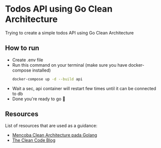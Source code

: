 # Todos API using Go Clean Architecture

Trying to create a simple todos API using Go Clean Architecture

## How to run

- Create .env file
- Run this command on your terminal (make sure you have docker-compose installed)
    ```bash
    docker-compose up -d --build api
    ```
- Wait a sec, api container will restart few times until it can be connected to db
- Done you're ready to go :rocket:
## Resources

List of resources that are used as a guidance:
* [Mencoba Clean Architecture pada Golang](https://medium.com/golangid/mencoba-golang-clean-architecture-c2462f355f41)
* [The Clean Code Blog](https://blog.cleancoder.com/uncle-bob/2012/08/13/the-clean-architecture.html)
